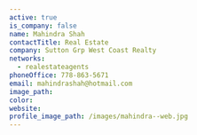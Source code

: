 ```yaml
---
active: true
is_company: false
name: Mahindra Shah
contactTitle: Real Estate
company: Sutton Grp West Coast Realty
networks:
  - realestateagents
phoneOffice: 778-863-5671
email: mahindrashah@hotmail.com
image_path:
color:
website:
profile_image_path: /images/mahindra--web.jpg
---
```



